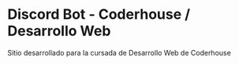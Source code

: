 # Discord Bot - Coderhouse / Desarrollo Web 
Sitio desarrollado para la cursada de Desarrollo Web de Coderhouse
